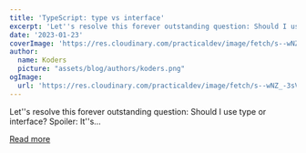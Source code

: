 ```yaml
---
title: 'TypeScript: type vs interface'
excerpt: 'Let''s resolve this forever outstanding question: Should I use type or interface?  Spoiler: It''s...'
date: '2023-01-23'
coverImage: 'https://res.cloudinary.com/practicaldev/image/fetch/s--wNZ_-3sV--/c_imagga_scale,f_auto,fl_progressive,h_420,q_auto,w_1000/https://dev-to-uploads.s3.amazonaws.com/uploads/articles/2mkqqvj2muisjb6l3qr0.jpg'
author:
  name: Koders
  picture: "assets/blog/authors/koders.png"
ogImage:
  url: 'https://res.cloudinary.com/practicaldev/image/fetch/s--wNZ_-3sV--/c_imagga_scale,f_auto,fl_progressive,h_420,q_auto,w_1000/https://dev-to-uploads.s3.amazonaws.com/uploads/articles/2mkqqvj2muisjb6l3qr0.jpg'
---
```


Let''s resolve this forever outstanding question: Should I use type or interface?  Spoiler: It''s...

[Read more](https://dev.to/udayanmaurya/type-vs-interface-45o7)

